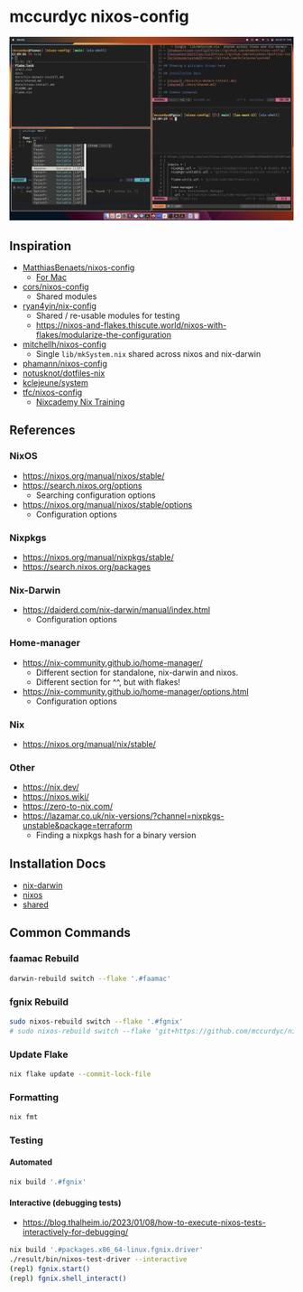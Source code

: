 # mccurdyc nixos-config

![](./docs/imgs/screenshot.png)

## Inspiration

- [MatthiasBenaets/nixos-config](https://github.com/MatthiasBenaets/nixos-config/tree/76eea152f56e1a8f4c908b65028e8aa2f7bafaaa)
    - [For Mac](https://github.com/MatthiasBenaets/nixos-config/blob/76eea152f56e1a8f4c908b65028e8aa2f7bafaaa/README.org#nix-darwin-installation-guide)
- [cors/nixos-config](https://github.com/cor/nixos-config/blob/3156d0ca560a8561187b0f4ab3cb25bbbb4ddc9f/flake.nix#L62)
    - Shared modules
- [ryan4yin/nix-config](https://github.com/ryan4yin/nix-config/tree/main)
    - Shared / re-usable modules for testing
    - https://nixos-and-flakes.thiscute.world/nixos-with-flakes/modularize-the-configuration
- [mitchellh/nixos-config](https://github.com/mitchellh/nixos-config)
    - Single `lib/mkSystem.nix` shared across nixos and nix-darwin
- [phamann/nixos-config](https://github.com/phamann/nixos-config)
- [notusknot/dotfiles-nix](https://github.com/notusknot/dotfiles-nix)
- [kclejeune/system](https://github.com/kclejeune/system)
- [tfc/nixos-config](https://github.com/tfc/nixos-configs/tree/main)
    - [Nixcademy Nix Training](https://nixcademy.com/)

## References

### NixOS

- https://nixos.org/manual/nixos/stable/
- https://search.nixos.org/options
    - Searching configuration options
- https://nixos.org/manual/nixos/stable/options
    - Configuration options

### Nixpkgs

- https://nixos.org/manual/nixpkgs/stable/
- https://search.nixos.org/packages

### Nix-Darwin

- https://daiderd.com/nix-darwin/manual/index.html
    - Configuration options

### Home-manager

- https://nix-community.github.io/home-manager/
    - Different section for standalone, nix-darwin and nixos.
    - Different section for ^^, but with flakes!
- https://nix-community.github.io/home-manager/options.html
    - Configuration options

###  Nix

- https://nixos.org/manual/nix/stable/

### Other

- https://nix.dev/
- https://nixos.wiki/
- https://zero-to-nix.com/
- https://lazamar.co.uk/nix-versions/?channel=nixpkgs-unstable&package=terraform
    - Finding a nixpkgs hash for a binary version

## Installation Docs

- [nix-darwin](./docs/nix-darwin-install.md)
- [nixos](./docs/nix-darwin-install.md)
- [shared](./docs/shared.md)

## Common Commands

### faamac Rebuild

```bash
darwin-rebuild switch --flake '.#faamac'
```

### fgnix Rebuild

```bash
sudo nixos-rebuild switch --flake '.#fgnix'
# sudo nixos-rebuild switch --flake 'git+https://github.com/mccurdyc/nixos-config.git#fgnix'
```

### Update Flake

```bash
nix flake update --commit-lock-file
```

### Formatting

```bash
nix fmt
```

### Testing

#### Automated

```bash
nix build '.#fgnix'
```

#### Interactive (debugging tests)

- https://blog.thalheim.io/2023/01/08/how-to-execute-nixos-tests-interactively-for-debugging/

```bash
nix build '.#packages.x86_64-linux.fgnix.driver'
./result/bin/nixos-test-driver --interactive
(repl) fgnix.start()
(repl) fgnix.shell_interact()
```
